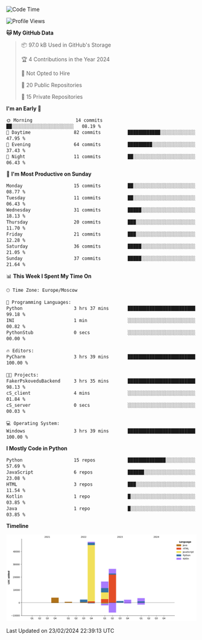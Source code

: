 <!--START_SECTION:waka-->
![Code Time](http://img.shields.io/badge/Code%20Time-193%20hrs%2013%20mins-blue)

![Profile Views](http://img.shields.io/badge/Profile%20Views-0-blue)

**🐱 My GitHub Data** 

> 📦 97.0 kB Used in GitHub's Storage 
 > 
> 🏆 4 Contributions in the Year 2024
 > 
> 🚫 Not Opted to Hire
 > 
> 📜 20 Public Repositories 
 > 
> 🔑 15 Private Repositories 
 > 
**I'm an Early 🐤** 

```text
🌞 Morning                14 commits          ██░░░░░░░░░░░░░░░░░░░░░░░   08.19 % 
🌆 Daytime                82 commits          ████████████░░░░░░░░░░░░░   47.95 % 
🌃 Evening                64 commits          █████████░░░░░░░░░░░░░░░░   37.43 % 
🌙 Night                  11 commits          ██░░░░░░░░░░░░░░░░░░░░░░░   06.43 % 
```
📅 **I'm Most Productive on Sunday** 

```text
Monday                   15 commits          ██░░░░░░░░░░░░░░░░░░░░░░░   08.77 % 
Tuesday                  11 commits          ██░░░░░░░░░░░░░░░░░░░░░░░   06.43 % 
Wednesday                31 commits          █████░░░░░░░░░░░░░░░░░░░░   18.13 % 
Thursday                 20 commits          ███░░░░░░░░░░░░░░░░░░░░░░   11.70 % 
Friday                   21 commits          ███░░░░░░░░░░░░░░░░░░░░░░   12.28 % 
Saturday                 36 commits          █████░░░░░░░░░░░░░░░░░░░░   21.05 % 
Sunday                   37 commits          █████░░░░░░░░░░░░░░░░░░░░   21.64 % 
```


📊 **This Week I Spent My Time On** 

```text
🕑︎ Time Zone: Europe/Moscow

💬 Programming Languages: 
Python                   3 hrs 37 mins       █████████████████████████   99.18 % 
INI                      1 min               ░░░░░░░░░░░░░░░░░░░░░░░░░   00.82 % 
PythonStub               0 secs              ░░░░░░░░░░░░░░░░░░░░░░░░░   00.00 % 

🔥 Editors: 
PyCharm                  3 hrs 39 mins       █████████████████████████   100.00 % 

🐱‍💻 Projects: 
FakerPskoveduBackend     3 hrs 35 mins       █████████████████████████   98.13 % 
cS_client                4 mins              ░░░░░░░░░░░░░░░░░░░░░░░░░   01.84 % 
cS_server                0 secs              ░░░░░░░░░░░░░░░░░░░░░░░░░   00.03 % 

💻 Operating System: 
Windows                  3 hrs 39 mins       █████████████████████████   100.00 % 
```

**I Mostly Code in Python** 

```text
Python                   15 repos            ██████████████░░░░░░░░░░░   57.69 % 
JavaScript               6 repos             ██████░░░░░░░░░░░░░░░░░░░   23.08 % 
HTML                     3 repos             ███░░░░░░░░░░░░░░░░░░░░░░   11.54 % 
Kotlin                   1 repo              █░░░░░░░░░░░░░░░░░░░░░░░░   03.85 % 
Java                     1 repo              █░░░░░░░░░░░░░░░░░░░░░░░░   03.85 % 
```



**Timeline**

![Lines of Code chart](https://raw.githubusercontent.com/Adlemex/Adlemex/main/assets/bar_graph.png)


 Last Updated on 23/02/2024 22:39:13 UTC
<!--END_SECTION:waka-->
